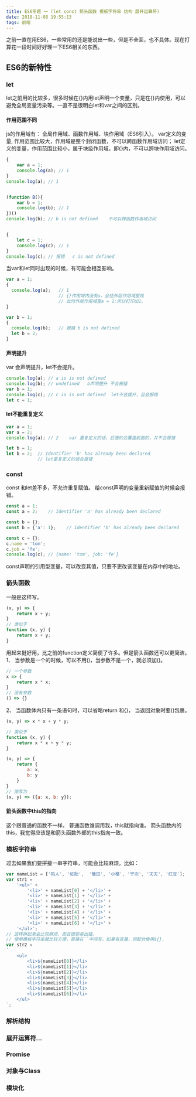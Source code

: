 ```yaml
---
title: ES6专题 一 (let const 箭头函数 模板字符串 结构 展开运算符)
date: 2018-11-08 19:55:13
tags: 前端
---
```

之前一直在用ES6，一些常用的还是能说出一些，但是不全面，也不具体。现在打算花一段时间好好理一下ES6相关的东西。

## ES6的新特性

### let
let之前用的比较多，很多时候在{}内用let声明一个变量，只是在{}内使用，可以避免全局变量污染等。一直不是很明白let和var之间的区别。

#### 作用范围不同
js的作用域有： 全局作用域、函数作用域、块作用域（ES6引入）。
var定义的变量, 作用范围比较大，作用域是整个封闭函数，不可以跨函数作用域访问；
let定义的变量，作用范围比较小，属于块级作用域，即{}内，不可以跨块作用域访问。
```javascript
{
    var a = 1;
    console.log(a); // 1
}
console.log(a); // 1


(function B(){
    var b = 1;
    console.log(b); // 1
})()
console.log(b); // b is not defined    不可以跨函数作用域访问


{
    let c = 1;
    console.log(c); // 1
}
console.log(c); // 报错   c is not defined
```

当var和let同时出现的时候，有可能会相互影响。
```javascript
var a = 1;
{
  console.log(a);   // 1    
                    // {}作用域内没有a，会往外层作用域里找
                    // 此时外层作用域里a = 1;所以打印出1。
}

var b = 1;
{
  console.log(b);   // 报错 b is not defined
  let b = 2;
}
```

#### 声明提升
var 会声明提升，let不会提升。
```javascript
console.log(a); // a is is not defined
console.log(b); // undefined   b声明提升 不会报错
var b = 1;
console.log(c); // c is is not defined  let不会提升，且会报错
let c = 1;
```

#### let不能重复定义
```javascript
var a = 1;
var a = 2;
console.log(a); // 2    var 重复定义的话，后面的会覆盖前面的，并不会报错

let b = 1;
let b = 2;  // Identifier 'b' has already been declared 
            // let重复定义的话会报错
```

### const
const 和let差不多，不允许重复赋值。
给const声明的变量重新赋值的时候会报错。
```javascript
const a = 1;
const a = 2;    // Identifier 'a' has already been declared

const b = {};
const b = {'a': 1};    // Identifier 'b' has already been declared

const c = {};
c.name = 'tom';
c.job = 'fe';
console.log(c); // {name: 'tom', job: 'fe'}
```
const声明的引用型变量，可以改变其值，只要不更改该变量在内存中的地址。

### 箭头函数
一般是这样写。
```javascript
(x, y) => {
    return x + y;
}
// 类似于
function (x, y) {
    return x + y;
}
```
用起来挺好用，比之前的function定义简便了许多。但是箭头函数还可以更简洁。
1、 当参数是一个的时候，可以不用()，当参数不是一个，就必须加()。
```javascript
// 一个参数
x => {
    return x * x;
}
// 没有参数
() => {}
```
2、 当函数体内只有一条语句时，可以省略return 和{}， 当返回对象时要()包裹。
```javascript
(x, y) => x * x + y * y;

// 类似于
function (x, y) {
    return x * x + y * y;
}

(x, y) => {
    return {
        a: x,
        b: y
    }
}
// 简写为
(x, y) => ({a: x, b: y});
```
#### 箭头函数中this的指向
这个跟普通的函数不一样。
普通函数谁调用我，this就指向谁。
箭头函数内的this，我觉得应该是和箭头函数外部的this指向一致。
### 模板字符串
过去如果我们要拼接一串字符串，可能会比较麻烦。比如：
```javascript
var nameList = ['鸣人', '佐助',  '雏田', '小樱', '宁次', '天天', '红豆'];
var str1 = 
    '<ul>' +
        '<li>' + nameList[0] + '</li>' +
        '<li>' + nameList[1] + '</li>' +
        '<li>' + nameList[2] + '</li>' +
        '<li>' + nameList[3] + '</li>' +
        '<li>' + nameList[4] + '</li>' +
        '<li>' + nameList[5] + '</li>' +
        '<li>' + nameList[6] + '</li>' +
    '</ul>';
// 这样拼起来会比较麻烦，而且很容易出错。
// 使用模板字符串就比较方便，直接在``中间写，如果有变量，则配合使用${}.
var str2 = 
`
    <ul>
        <li>${nameList[0]}</li>
        <li>${nameList[1]}</li>
        <li>${nameList[2]}</li>
        <li>${nameList[3]}</li>
        <li>${nameList[4]}</li>
        <li>${nameList[5]}</li>
        <li>${nameList[6]}</li>
    </ul>
`;
```


### 解析结构



### 展开运算符...



### Promise



### 对象与Class


### 模块化



